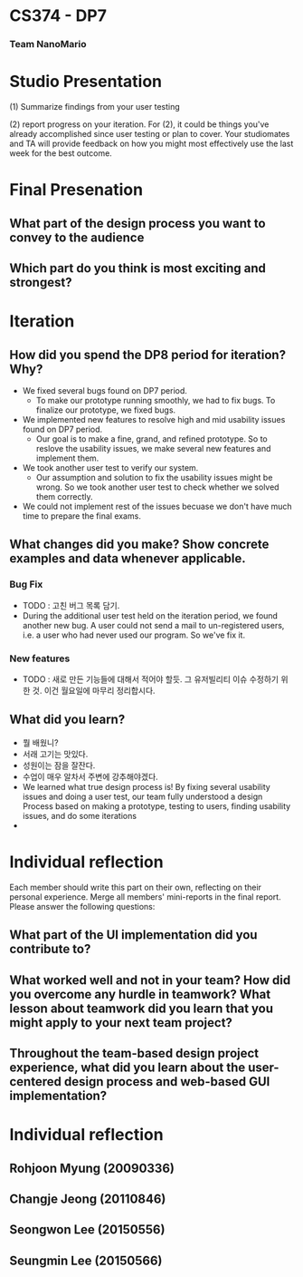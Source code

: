 # CS374 - DP7
### Team NanoMario

# Studio Presentation
(1) Summarize findings from your user testing

(2) report progress on your iteration. 
For (2), it could be things you've already accomplished since user testing or plan to cover. Your studiomates and TA will provide feedback on how you might most effectively use the last week for the best outcome.

# Final Presenation
## What part of the design process you want to convey to the audience

## Which part do you think is most exciting and strongest?

# Iteration
<!--
## Plan
1. First, we are going to implement solutions to resolve high and mid usability issues discovered on the user test, which is explained on `Usability issue` part, until June 8th.
2. After that, we are going to run another user tests until June 10th, to clarify whether our usability issues were solved or not. 
3. Before the final presentation, we are going to fix bugs and other critical usability issues discovered on the iteration #1 and #2 (which are written above). 
4. If we have some more time before the final presentation, we would solve low usability issues. 
-->
## How did you spend the DP8 period for iteration? Why?
- We fixed several bugs found on DP7 period. 
    - To make our prototype running smoothly, we had to fix bugs. To finalize our prototype, we fixed bugs. 
- We implemented new features to resolve high and mid usability issues found on DP7 period.
    - Our goal is to make a fine, grand, and refined prototype. So to reslove the usability issues, we make several new features and implement them.  
- We took another user test to verify our system.
    - Our assumption and solution to fix the usability issues might be wrong. So we took another user test to check whether we solved them correctly. 
- We could not implement rest of the issues becuase we don't have much time to prepare the final exams.

## What changes did you make? Show concrete examples and data whenever applicable.
### Bug Fix
- TODO : 고친 버그 목록 담기.
- During the additional user test held on the iteration period, we found another new bug. A user could not send a mail to un-registered users, i.e. a user who had never used our program. So we've fix it.
### New features
- TODO : 새로 만든 기능들에 대해서 적어야 할듯. 그 유저빌리티 이슈 수정하기 위한 것. 이건 월요일에 마무리 정리합시다.


## What did you learn?
- 뭘 배웠니?
- 서래 고기는 맛있다.
- 성원이는 잠을 잘잔다.
- 수업이 매우 알차서 주변에 강추해야겠다.
- We learned what true design process is! By fixing several usability issues and doing a user test, our team fully understood a design Process based on making a prototype, testing to users, finding usability issues, and do some iterations 
-  

# Individual reflection
Each member should write this part on their own, reflecting on their personal experience. Merge all members' mini-reports in the final report. Please answer the following questions:
## What part of the UI implementation did you contribute to?

## What worked well and not in your team? How did you overcome any hurdle in teamwork? What lesson about teamwork did you learn that you might apply to your next team project?

## Throughout the team-based design project experience, what did you learn about the user-centered design process and web-based GUI implementation?



# Individual reflection
## Rohjoon Myung (20090336)

## Changje Jeong (20110846)

## Seongwon Lee (20150556)

## Seungmin Lee (20150566)

